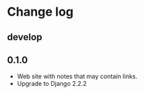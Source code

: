 Change log
==========

develop
-------


0.1.0
-----

* Web site with notes that may contain links.
* Upgrade to Django 2.2.2
